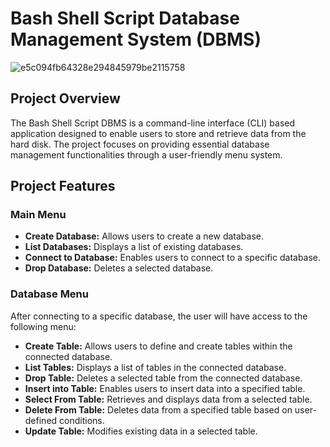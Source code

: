 # Bash Shell Script Database Management System (DBMS)
![e5c094fb64328e294845979be2115758](https://github.com/nadarabea1/bash-script-shell-labs/assets/89930688/a5cc573c-b664-4fd2-bf8d-7d054fca9cf5)

## Project Overview

The Bash Shell Script DBMS is a command-line interface (CLI) based application designed to enable users to store and retrieve data from the hard disk. The project focuses on providing essential database management functionalities through a user-friendly menu system.

## Project Features

### Main Menu

- **Create Database:** Allows users to create a new database.
- **List Databases:** Displays a list of existing databases.
- **Connect to Database:** Enables users to connect to a specific database.
- **Drop Database:** Deletes a selected database.

### Database Menu

After connecting to a specific database, the user will have access to the following menu:

- **Create Table:** Allows users to define and create tables within the connected database.
- **List Tables:** Displays a list of tables in the connected database.
- **Drop Table:** Deletes a selected table from the connected database.
- **Insert into Table:** Enables users to insert data into a specified table.
- **Select From Table:** Retrieves and displays data from a selected table.
- **Delete From Table:** Deletes data from a specified table based on user-defined conditions.
- **Update Table:** Modifies existing data in a selected table.
